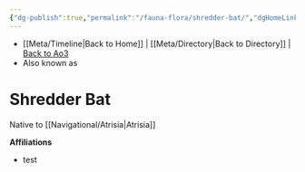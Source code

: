 ```yaml
---
{"dg-publish":true,"permalink":"/fauna-flora/shredder-bat/","dgHomeLink":false}
---
```


- [[Meta/Timeline\|Back to Home]] | [[Meta/Directory\|Back to Directory]] | [Back to Ao3](https://archiveofourown.org/works/19334440/chapters/45992584)
- Also known as

# Shredder Bat
Native to [[Navigational/Atrisia\|Atrisia]]

**Affiliations** 
- test
